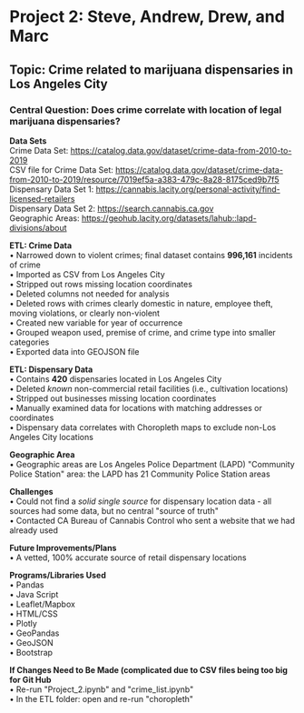<h1> Project 2: Steve, Andrew, Drew, and Marc </h1>

<h2> Topic: Crime related to marijuana dispensaries in Los Angeles City  </h2>

<h3> Central Question: Does crime correlate with location of legal marijuana dispensaries? </h3>

**Data Sets** <br>
Crime Data Set: https://catalog.data.gov/dataset/crime-data-from-2010-to-2019 <br>
CSV file for Crime Data Set: https://catalog.data.gov/dataset/crime-data-from-2010-to-2019/resource/7019ef5a-a383-479c-8a28-8175ced9b7f5 <br>
Dispensary Data Set 1: https://cannabis.lacity.org/personal-activity/find-licensed-retailers <br>
Dispensary Data Set 2: https://search.cannabis.ca.gov <br>
Geographic Areas: https://geohub.lacity.org/datasets/lahub::lapd-divisions/about <br>

**ETL: Crime Data** <br>
• Narrowed down to violent crimes; final dataset contains **996,161** incidents of crime <br>
•	Imported as CSV from Los Angeles City <br>
•	Stripped out rows missing location coordinates <br>
•	Deleted columns not needed for analysis <br>
•	Deleted rows with crimes clearly domestic in nature, employee theft, moving violations, or clearly non-violent <br>
•	Created new variable for year of occurrence <br>
•	Grouped weapon used, premise of crime, and crime type into smaller categories <br>
•	Exported data into GEOJSON file <br>

**ETL: Dispensary Data** <br>
•	Contains **420** dispensaries located in Los Angeles City <br>
•	Deleted _known_ non-commercial retail facilities (i.e., cultivation locations) <br>
•	Stripped out businesses missing location coordinates <br>
•	Manually examined data for locations with matching addresses or coordinates <br>
•	Dispensary data correlates with Choropleth maps to exclude non-Los Angeles City locations <br>

**Geographic Area** <br>
•	Geographic areas are Los Angeles Police Department (LAPD) "Community Police Station" area: the LAPD has 21 Community Police Station areas <br>

**Challenges** <br>
•	Could not find a _solid single source_ for dispensary location data - all sources had some data, but no central "source of truth"  <br>
•	Contacted CA Bureau of Cannabis Control who sent a website that we had already used  <br>

**Future Improvements/Plans** <br>
•	A vetted, 100% accurate source of retail dispensary locations <br>

**Programs/Libraries Used** <br>
•	Pandas <br>
•	Java Script <br>
•	Leaflet/Mapbox <br>
•	HTML/CSS <br>
•	Plotly <br>
•	GeoPandas <br>
•	GeoJSON <br>
•	Bootstrap <br>

**If Changes Need to Be Made (complicated due to CSV files being too big for Git Hub** <br>
•	Re-run "Project_2.ipynb" and "crime_list.ipynb" <br>
•	In the ETL folder: open and re-run "choropleth" <br>
